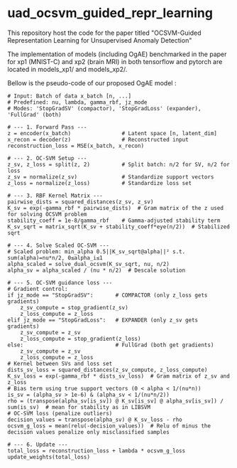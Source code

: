 # uad_ocsvm_guided_repr_learning 
This repository host the code for the paper titled "OCSVM-Guided Representation Learning for Unsupervised Anomaly Detection"

The implementation of models (including OgAE) benchmarked in the paper for xp1 (MNIST-C) and xp2 (brain MRI) in both tensorflow and pytorch are located in models_xp1/ and models_xp2/.

Bellow is the pseudo-code of our proposed OgAE model :
```
# Input: Batch of data x_batch [n, ...]
# Predefined: nu, lambda, gamma_rbf, jz_mode
# Modes: 'StopGradSV' (compactor), 'StopGradLoss' (expander), 'FullGrad' (both)

# --- 1. Forward Pass ---
z = encoder(x_batch)                # Latent space [n, latent_dim]
x_recon = decoder(z)                # Reconstructed input
reconstruction_loss = MSE(x_batch, x_recon)

# --- 2. OC-SVM Setup ---
z_sv, z_loss = split(z, 2)          # Split batch: n/2 for SV, n/2 for loss
z_sv = normalize(z_sv)              # Standardize support vectors
z_loss = normalize(z_loss)          # Standardize loss set

# --- 3. RBF Kernel Matrix ---
pairwise_dists = squared_distances(z_sv, z_sv)
K_sv = exp(-gamma_rbf * pairwise_dists)  # Gram matrix of the z used for solving OCSVM problem
stability_coeff = 1e-8/gamma_rbf    # Gamma-adjusted stability term
K_sv_sqrt = matrix_sqrt(K_sv + stability_coeff*eye(n/2))  # Stabilized sqrt

# --- 4. Solve Scaled OC-SVM ---
# Scaled problem: min_alpha 0.5||K_sv_sqrt@alpha||² s.t. sum(alpha)=nu*n/2, 0≤alpha_i≤1
alpha_scaled = solve_dual_ocsvm(K_sv_sqrt, nu, n/2)
alpha_sv = alpha_scaled / (nu * n/2)  # Descale solution

# --- 5. OC-SVM guidance loss ---
# Gradient control:
if jz_mode == "StopGradSV":       # COMPACTOR (only z_loss gets gradients)
    z_sv_compute = stop_gradient(z_sv)
    z_loss_compute = z_loss
elif jz_mode == "StopGradLoss":   # EXPANDER (only z_sv gets gradients)
    z_sv_compute = z_sv
    z_loss_compute = stop_gradient(z_loss)
else:                             # FullGrad (both get gradients)
    z_sv_compute = z_sv
    z_loss_compute = z_loss
# Kernel between SVs and loss set
dists_sv_loss = squared_distances(z_sv_compute, z_loss_compute)
K_sv_loss = exp(-gamma_rbf * dists_sv_loss)  # Gram matrix of z_sv and z_loss
# Bias term using true support vectors (0 < alpha < 1/(nu*n))
is_sv = (alpha_sv > 1e-6) & (alpha_sv < 1/(nu*n/2))
rho = (transpose(alpha_sv[is_sv]) @ K_sv[is_sv] @ alpha_sv[is_sv]) / sum(is_sv)  # mean for stability as in LIBSVM
# OC-SVM loss (penalize outliers)
decision_values = transpose(alpha_sv) @ K_sv_loss - rho
ocsvm_g_loss = mean(relu(-decision_values))  # Relu of minus the decision values penalize only misclassified samples

# --- 6. Update ---
total_loss = reconstruction_loss + lambda * ocsvm_g_loss
update_weights(total_loss)
```
